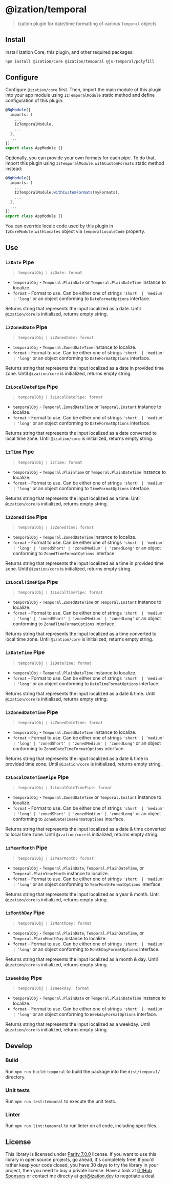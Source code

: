 # @ization/temporal

> ization plugin for date/time formatting of various `Temporal` objects

## Install

Install ization Core, this plugin, and other required packages:

```sh
npm install @ization/core @ization/temporal @js-temporal/polyfill
```

## Configure

Configure `@ization/core` first. Then, import the main module of this plugin into your app module using `IzTemporalModule` static method and define configuration of this plugin:

```typescript
@NgModule({
  imports: [
    ...
    IzTemporalModule,
    ...
  ],
  ...
})
export class AppModule {}
```

Optionally, you can provide your own formats for each pipe. To do that, import this plugin using `IzTemporalModule.withCustomFormats` static method instead:

```typescript
@NgModule({
  imports: [
    ...
    IzTemporalModule.withCustomFormats(myFormats),
    ...
  ],
  ...
})
export class AppModule {}
```

You can override locale code used by this plugin in `IzCoreModule.withLocales` object via `temporalLocaleCode` property.

## Use

### `izDate` Pipe

> `temporalObj | izDate: format`

* `temporalObj` - `Temporal.PlainDate` or `Temporal.PlainDateTime` instance to localize.
* `format` - Format to use. Can be either one of strings `'short' | 'medium' | 'long'` or an object conforming to `DateFormatOptions` interface.

Returns string that represents the input localized as a date. Until `@ization/core` is initialized, returns empty string.

### `izZonedDate` Pipe

> `temporalObj | izZonedDate: format`

* `temporalObj` - `Temporal.ZonedDateTime` instance to localize.
* `format` - Format to use. Can be either one of strings `'short' | 'medium' | 'long'` or an object conforming to `DateFormatOptions` interface.

Returns string that represents the input localized as a date in provided time zone. Until `@ization/core` is initialized, returns empty string.

### `IzLocalDatePipe` Pipe

> `temporalObj | IzLocalDatePipe: format`

* `temporalObj` - `Temporal.ZonedDateTime` or `Temporal.Instant` instance to localize.
* `format` - Format to use. Can be either one of strings `'short' | 'medium' | 'long'` or an object conforming to `DateFormatOptions` interface.

Returns string that represents the input localized as a date converted to local time zone. Until `@ization/core` is initialized, returns empty string.

### `izTime` Pipe

> `temporalObj | izTime: format`

* `temporalObj` - `Temporal.PlainTime` or `Temporal.PlainDateTime` instance to localize.
* `format` - Format to use. Can be either one of strings `'short' | 'medium' | 'long'` or an object conforming to `TimeFormatOptions` interface.

Returns string that represents the input localized as a time. Until `@ization/core` is initialized, returns empty string.

### `izZonedTime` Pipe

> `temporalObj | izZonedTime: format`

* `temporalObj` - `Temporal.ZonedDateTime` instance to localize.
* `format` - Format to use. Can be either one of strings `'short' | 'medium' | 'long' | 'zonedShort' | 'zonedMedium' | 'zonedLong'` or an object conforming to `ZonedTimeFormatOptions` interface.

Returns string that represents the input localized as a time in provided time zone. Until `@ization/core` is initialized, returns empty string.

### `IzLocalTimePipe` Pipe

> `temporalObj | IzLocalTimePipe: format`

* `temporalObj` - `Temporal.ZonedDateTime` or `Temporal.Instant` instance to localize.
* `format` - Format to use. Can be either one of strings `'short' | 'medium' | 'long' | 'zonedShort' | 'zonedMedium' | 'zonedLong'` or an object conforming to `ZonedTimeFormatOptions` interface.

Returns string that represents the input localized as a time converted to local time zone. Until `@ization/core` is initialized, returns empty string.

### `izDateTime` Pipe

> `temporalObj | izDateTime: format`

* `temporalObj` - `Temporal.PlainDateTime` instance to localize.
* `format` - Format to use. Can be either one of strings `'short' | 'medium' | 'long'` or an object conforming to `DateTimeFormatOptions` interface.

Returns string that represents the input localized as a date & time. Until `@ization/core` is initialized, returns empty string.

### `izZonedDateTime` Pipe

> `temporalObj | izZonedDateTime: format`

* `temporalObj` - `Temporal.ZonedDateTime` instance to localize.
* `format` - Format to use. Can be either one of strings `'short' | 'medium' | 'long' | 'zonedShort' | 'zonedMedium' | 'zonedLong'` or an object conforming to `ZonedDateTimeFormatOptions` interface.

Returns string that represents the input localized as a date & time in provided time zone. Until `@ization/core` is initialized, returns empty string.

### `IzLocalDateTimePipe` Pipe

> `temporalObj | IzLocalDateTimePipe: format`

* `temporalObj` - `Temporal.ZonedDateTime` or `Temporal.Instant` instance to localize.
* `format` - Format to use. Can be either one of strings `'short' | 'medium' | 'long' | 'zonedShort' | 'zonedMedium' | 'zonedLong'` or an object conforming to `ZonedDateTimeFormatOptions` interface.

Returns string that represents the input localized as a date & time converted to local time zone. Until `@ization/core` is initialized, returns empty string.

### `izYearMonth` Pipe

> `temporalObj | izYearMonth: format`

* `temporalObj` - `Temporal.PlainDate`, `Temporal.PlainDateTime`, or `Temporal.PlainYearMonth` instance to localize.
* `format` - Format to use. Can be either one of strings `'short' | 'medium' | 'long'` or an object conforming to `YearMonthFormatOptions` interface.

Returns string that represents the input localized as a year & month. Until `@ization/core` is initialized, returns empty string.

### `izMonthDay` Pipe

> `temporalObj | izMonthDay: format`

* `temporalObj` - `Temporal.PlainDate`, `Temporal.PlainDateTime`, or `Temporal.PlainMonthDay` instance to localize.
* `format` - Format to use. Can be either one of strings `'short' | 'medium' | 'long'` or an object conforming to `MonthDayFormatOptions` interface.

Returns string that represents the input localized as a month & day. Until `@ization/core` is initialized, returns empty string.

### `izWeekday` Pipe

> `temporalObj | izWeekday: format`

* `temporalObj` - `Temporal.PlainDate` or `Temporal.PlainDateTime` instance to localize.
* `format` - Format to use. Can be either one of strings `'short' | 'medium' | 'long'` or an object conforming to `WeekdayFormatOptions` interface.

Returns string that represents the input localized as a weekday. Until `@ization/core` is initialized, returns empty string.

## Develop

### Build

Run `npm run build:temporal` to build the package into the `dist/temporal/` directory.

### Unit tests

Run `npm run test:temporal` to execute the unit tests.

### Linter

Run `npm run lint:temporal` to run linter on all code, including spec files.

## License

This library is licensed under [Parity 7.0.0](https://github.com/ization/ization/blob/latest/LICENSE.md) license. If you want to use this library in open source projects, go ahead, it's completely free! If you'd rather keep your code closed, you have 30 days to try the library in your project, then you need to buy a private license. Have a look at [GitHub Sponsors](https://github.com/sponsors/ization) or contact me directly at <get@ization.dev> to negotiate a deal.
